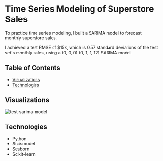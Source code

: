 # Time Series Modeling of Superstore Sales

To practice time series modeling, I built a SARIMA model to forecast monthly superstore sales. 

I achieved a test RMSE of $15k, which is 0.57 standard deviations of the test set's monthly sales, using a (0, 0, 0) (0, 1, 1, 12) SARIMA model. 

## Table of Contents

* [Visualizations](#visualizations)
* [Technologies](#technologies)

## Visualizations 

![test-sarima-model](https://user-images.githubusercontent.com/62628676/103045150-5d01d200-4551-11eb-8408-a3d171b7c2bc.png)

## Technologies

* Python
* Statsmodel
* Seaborn
* Scikit-learn
